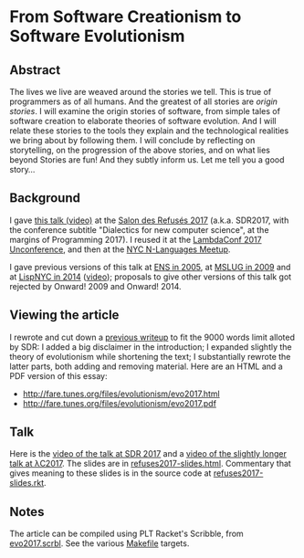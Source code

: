 From Software Creationism to Software Evolutionism
==================================================

Abstract
--------

The lives we live are weaved around the stories we tell.
This is true of programmers as of all humans.
And the greatest of all stories are *origin stories*.
I will examine the origin stories of software,
from simple tales of software creation to elaborate theories of software evolution.
And I will relate these stories to the tools they explain
and the technological realities we bring about by following them.
I will conclude by reflecting on storytelling,
on the progression of the above stories, and on what lies beyond
Stories are fun! And they subtly inform us. Let me tell you a good story…


Background
----------

I gave [this talk (video)](https://youtu.be/wpkHSi_gXSM)
at the [Salon des Refusés 2017](https://refuses.github.io/)
(a.k.a. SDR2017, with the conference subtitle
"Dialectics for new computer science", at the margins of Programming 2017).
I reused it at the [LambdaConf 2017 Unconference](https://youtu.be/sTTg3XgJAJg),
and then at the
[NYC N-Languages Meetup](https://www.meetup.com/nlanguages/events/238264966/).

I gave previous versions of this talk
at [ENS in 2005](http://fare.livejournal.com/95576.html),
at [MSLUG in 2009](https://webmail.iro.umontreal.ca/pipermail/mslug/2009-January/000348.html) and
at [LispNYC in 2014](https://www.meetup.com/LispNYC/events/171997342/)
([video](https://vimeo.com/152109286));
proposals to give other versions of this talk got rejected
by Onward! 2009 and Onward! 2014.


Viewing the article
-------------------

I rewrote and cut down a
[previous writeup](http://fare.tunes.org/computing/evolutionism.html)
to fit the 9000 words limit alloted by SDR:
I added a big disclaimer in the introduction;
I expanded slightly the theory of evolutionism while shortening the text;
I substantially rewrote the latter parts, both adding and removing material.
Here are an HTML and a PDF version of this essay:

  * http://fare.tunes.org/files/evolutionism/evo2017.html
  * http://fare.tunes.org/files/evolutionism/evo2017.pdf


Talk
----

Here is the [video of the talk at SDR 2017](https://youtu.be/wpkHSi_gXSM) and
a [video of the slightly longer talk at λC2017](https://youtu.be/sTTg3XgJAJg).
The slides are in
[refuses2017-slides.html](https://htmlpreview.github.com/?https://github.com/fare/evo2017/blob/master/refuses2017-slides.html).
Commentary that gives meaning to these slides is in the source code at
[refuses2017-slides.rkt](refuses2017-slides.rkt).


Notes
-----

The article can be compiled using PLT Racket's Scribble, from
[evo2017.scrbl](https://github.com/fare/evo2017/blob/master/evo2017.scrbl).
See the various [Makefile](https://github.com/fare/evo2017/blob/master/Makefile) targets.

